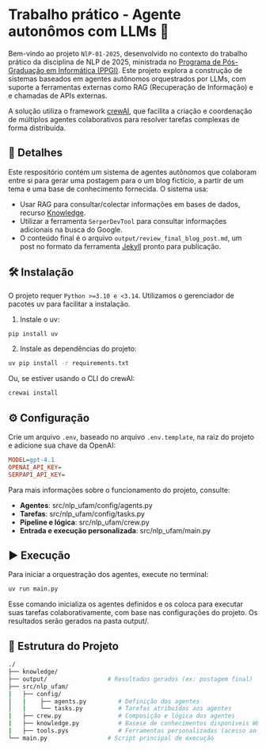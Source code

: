 # Trabalho prático - Agente autonômos com LLMs 🚀

Bem-vindo ao projeto `NlP-01-2025`, desenvolvido no contexto do trabalho prático da disciplina de NLP de 2025, ministrada no [Programa de Pós-Graduação em Informática (PPGI)](https://ppgi.ufam.edu.br/). Este projeto explora a construção de sistemas baseados em agentes autônomos orquestrados por LLMs, com suporte a ferramentas externas como RAG (Recuperação de Informação) e e chamadas de APIs externas.

A solução utiliza o framework [crewAI](https://www.crewai.com/), que facilita a criação e coordenação de múltiplos agentes colaborativos para resolver tarefas complexas de forma distribuída.

## 🎯 Detalhes

Este respositório contém um sistema de agentes autônomos que colaboram entre si para gerar uma postagem para o um blog fictício, a partir de um tema e uma base de conhecimento fornecida. O sistema usa:

- Usar RAG para consultar/colectar informações em bases de dados, recurso [Knowledge](https://docs.crewai.com/en/concepts/knowledge).
- Utilizar a ferramenta `SerperDevTool` para consultar informações adicionais na busca do Google.
- O conteúdo final é o arquivo `output/review_final_blog_post.md`, um post no formato da ferramenta [Jekyll](https://jekyllrb.com/) pronto para publicação.

## 🛠️ Instalação

O projeto requer `Python >=3.10 e <3.14`. Utilizamos o gerenciador de pacotes uv para facilitar a instalação.

1. Instale o uv:

```bash
pip install uv
```

2. Instale as dependências do projeto:

```bash
uv pip install -r requirements.txt
````

Ou, se estiver usando o CLI do crewAI:

```bash
crewai install
```

## ⚙️ Configuração

Crie um arquivo `.env`, baseado no arquivo `.env.template`, na raiz do projeto e adicione sua chave da OpenAI:

```ini
MODEL=gpt-4.1
OPENAI_API_KEY=
SERPAPI_API_KEY=
```

Para mais informações sobre o funcionamento do projeto, consulte:

- **Agentes**: src/nlp_ufam/config/agents.py
- **Tarefas**: src/nlp_ufam/config/tasks.py
- **Pipeline e lógica**: src/nlp_ufam/crew.py
- **Entrada e execução personalizada**: src/nlp_ufam/main.py

## ▶️ Execução
Para iniciar a orquestração dos agentes, execute no terminal:

```bash
uv run main.py
```

Esse comando inicializa os agentes definidos e os coloca para executar suas tarefas colaborativamente, com base nas configurações do projeto. Os resultados serão gerados na pasta output/.

## 📁 Estrutura do Projeto

```bash
./
├── knowledge/
├── output/                 # Resultados gerados (ex: postagem final)
├── src/nlp_ufam/
|   ├── config/
│   |    ├── agents.py         # Definição dos agentes
│   |    └── tasks.py          # Tarefas atribuídas aos agentes
|   ├── crew.py                # Composição e lógica dos agentes
|   ├── knowledge.py           # Basese de conhecimentos disponíveis WEB e PDF
|   ├── tools.pys              # Ferramentas personalizadas (acesso ao web com SerperDevTool)
└── main.py                 # Script principal de execução